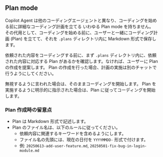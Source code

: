 ## Plan mode

Copilot Agent は他のコーディングエージェントと異なり、コーディングを始める前に詳細なコーディング計画を立てる いわゆる Plan mode を持ちません。
その代用として、コーディングを始める前に、ユーザーと一緒にコーディング計画 (Plan) を立てて、それを `.plans` ディレクトリ内に Markdown 形式で保存します。

依頼された内容をコーディングする前に、まず `.plans` ディレクトリ内に、依頼された内容に対応する Plan があるかを確認します。なければ、ユーザーに Plan の作成を提案します。
Plan の作成を行った場合、計画の実施は別のチャットで行うようにしてください。

無視するように言われた場合は、そのままコーディングを開始します。
Plan を実施するように明示的に指示された場合は、Plan に従ってコーディングを開始します。

### Plan 作成時の留意点

- Plan は Markdown 形式で記述します。
- Plan のファイル名は、以下のルールに従ってください。
  - 依頼内容に関連するキーワードを含めるようにします。
  - ファイル名の先頭には、現在の日付を `YYYYMMDD-` 形式で付けます。
  - 例: `20250613-add-user-feature.md`, `20250501-fix-bug-in-login-module.md`
